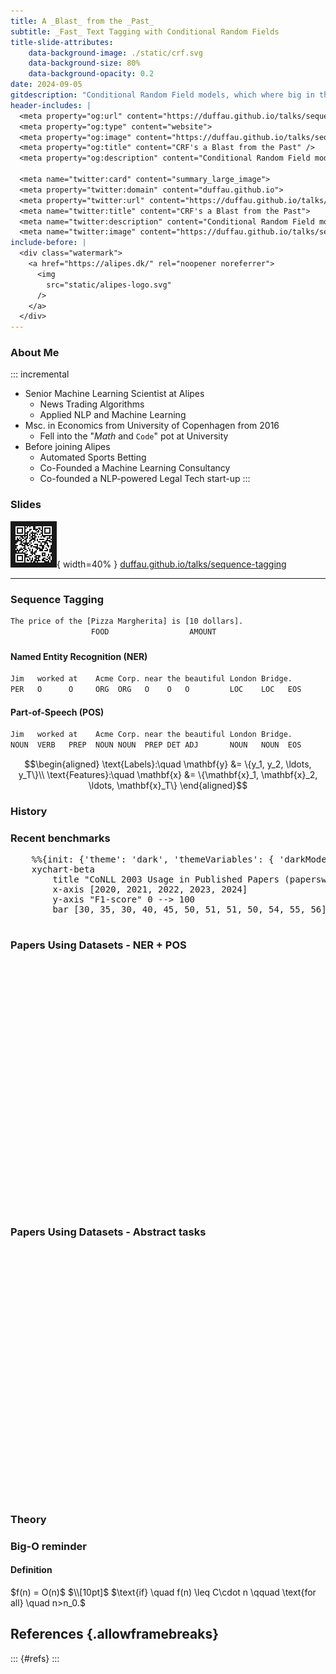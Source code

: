 ```yaml
---
title: A _Blast_ from the _Past_
subtitle: _Fast_ Text Tagging with Conditional Random Fields
title-slide-attributes:
	data-background-image: ./static/crf.svg
	data-background-size: 80%
	data-background-opacity: 0.2
date: 2024-09-05
gitdescription: "Conditional Random Field models, which where big in the early 2000's, are light weight and fast when it comes to sequence tagging. In this talk we investigate how they stack up against classical Transformers and LLMs, both in terms of accuracy and speed."
header-includes: |
  <meta property="og:url" content="https://duffau.github.io/talks/sequence-tagging/">
  <meta property="og:type" content="website">
  <meta property="og:image" content="https://duffau.github.io/talks/sequence-tagging/static/crf.svg" />
  <meta property="og:title" content="CRF's a Blast from the Past" />
  <meta property="og:description" content="Conditional Random Field models, which where big in the early 2000's, are light weight fast when it comes to sequence tagging. In this talk we investigate how they stack up against classical Transformers and LLMs, both in terms of accuracy and speed.">
  
  <meta name="twitter:card" content="summary_large_image">
  <meta property="twitter:domain" content="duffau.github.io">
  <meta property="twitter:url" content="https://duffau.github.io/talks/sequence-tagging/">
  <meta name="twitter:title" content="CRF's a Blast from the Past">
  <meta name="twitter:description" content="Conditional Random Field models, which where big in the early 2000's, are light weight fast when it comes to sequence tagging. In this talk we investigate how they stack up against classical Transformers and LLMs, both in terms of accuracy and speed.">
  <meta name="twitter:image" content="https://duffau.github.io/talks/sequence-tagging/static/crf.svg">
include-before: |
  <div class="watermark">
    <a href="https://alipes.dk/" rel="noopener noreferrer">
      <img
        src="static/alipes-logo.svg"
      />
    </a>
  </div>
---
```


### About Me

::: incremental
- Senior Machine Learning Scientist at Alipes
  - News Trading Algorithms
  - Applied NLP and Machine Learning
- Msc. in Economics from University of Copenhagen from 2016
  - Fell into the "$Math$ and `Code`" pot at University
- Before joining Alipes
  - Automated Sports Betting
  - Co-Founded a Machine Learning Consultancy
  - Co-founded a NLP-powered Legal Tech start-up
:::

### Slides

![](./static/talk-url-qr-code.svg){ width=40% }
[duffau.github.io/talks/sequence-tagging][3]

---

### Sequence Tagging

```txt
The price of the [Pizza Margherita] is [10 dollars]. 
                  FOOD                  AMOUNT
```

###  
#### Named Entity Recognition (NER) 
```txt
Jim   worked at    Acme Corp. near the beautiful London Bridge.
PER   O      O     ORG  ORG   O    O   O         LOC    LOC   EOS
```

#### Part-of-Speech (POS)
```txt
Jim   worked at    Acme Corp. near the beautiful London Bridge.
NOUN  VERB   PREP  NOUN NOUN  PREP DET ADJ       NOUN   NOUN  EOS
```

$$\begin{aligned}
\text{Labels}:\quad \mathbf{y} &= \{y_1, y_2, \ldots, y_T\}\\
\text{Features}:\quad \mathbf{x} &= \{\mathbf{x}_1, \mathbf{x}_2, \ldots, \mathbf{x}_T\}
\end{aligned}$$

### History

### Recent benchmarks

<div class="mermaid">
  <pre>
    %%{init: {'theme': 'dark', 'themeVariables': { 'darkMode': true }}}%%
    xychart-beta
        title "CoNLL 2003 Usage in Published Papers (paperswithcode.com)"
        x-axis [2020, 2021, 2022, 2023, 2024]
        y-axis "F1-score" 0 --> 100
        bar [30, 35, 30, 40, 45, 50, 51, 51, 50, 54, 55, 56]
  </pre>
</div>

### Papers Using Datasets - NER + POS

<div style="height:400px">
<canvas data-chart="line" >
<!--
{
 "data": {
  "labels": [2020,2021,2022,2023,2024],
  "datasets":[
   {
    "data":[70,92,95,107,50],
    "label":"NER - CoNLL 2003","backgroundColor":"rgba(20,220,220,.8)"
   },
   {
    "data":[86,88,43,41,18],
    "label":"POS - Penn Treebank","backgroundColor":"rgba(220,120,120,.8)"
   }
  ]
 },
 "options": {
        "scales": {
            "y": {
                "display": true,
                "title": {
                    "display": true,
                    "text": "Published Papers" 
                }
            }
        }
    }
}
-->
</canvas>
</div>


### Papers Using Datasets - Abstract tasks

<div style="height:400px">
<canvas data-chart="line" >
<!--
{
 "data": {
  "labels": [2020,2021,2022,2023,2024],
  "datasets":[
   {
    "data":[114,204,216,263, 264],
    "label":"QA - Natural Questions (google + Wiki)","backgroundColor":"rgba(20,220,220,.8)"
   },
   {
    "data":[22,83,122,258,243],
    "label":"Language Modelling - Colossal Clean Crawled Corpus","backgroundColor":"rgba(220,120,120,.8)"
   }
  ]
 },
 "options": {
        "scales": {
            "y": {
                "display": true,
                "title": {
                    "display": true,
                    "text": "Published Papers" 
                }
            }
        }
    }
}
-->
</canvas>
</div>


### Theory



### Big-O reminder

<div class="callout callout-blue">
  <h4 >Definition </h4>
  $f(n) = O(n)$
  $\\[10pt]$
  $\text{if} \quad f(n) \leq C\cdot n \qquad \text{for all} \quad n>n_0.$
</div>


## References {.allowframebreaks}
::: {#refs}
:::

[1]:	https://www.alipes.dk
[2]:	https://careers.alipes.dk/
[3]:	https://duffau.github.io/talks/sequence-tagging

[image-1]:	./static/alipes-logo.svg
